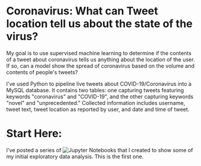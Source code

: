 # Coronavirus: What can Tweet location tell us about the state of the virus?
My goal is to use supervised machine learning to determine if the contents of a tweet about coronavirus tells us anything about the location of the user. If so, can a model show the spread of coronavirus based on the volume and contents of people's tweets?

I've used Python to pipeline live tweets about COVID-19/Coronavirus into a MySQL database. It contains two tables: one capturing tweets featuring keywords "coronavirus" and "COVID-19", and the other capturing keywords "novel" and "unprecedented." Collected information includes username, tweet text, tweet location as reported by user, and date and time of tweet.

# Start Here: 
I've posted a series of ![Jupyter Notebooks](https://github.com/LBBL96/Coronavirus-on-Twitter/blob/master/Code/Jupyter%20Notebooks/EDA%20for%20UK%20vs%20USA.ipynb) that I created to show some of my initial exploratory data analysis. This is the first one.

